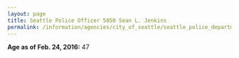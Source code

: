```yaml
---
layout: page
title: Seattle Police Officer 5850 Sean L. Jenkins
permalink: /information/agencies/city_of_seattle/seattle_police_department/copbook/5850/
---
```


**Age as of Feb. 24, 2016:** 47
